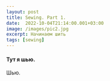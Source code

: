 ```yaml
---
layout: post
title: Sewing. Part 1.
date:  2022-10-04T21:14:00.001+03:00
image: /images/pic2.jpg
excerpt: Начинаем шить
tags: [sewing]
---
```


#### Тут я шью.
Шью.